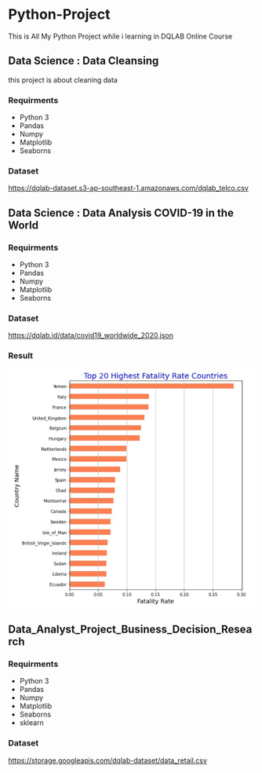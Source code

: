 # Python-Project
This is All My Python Project while i learning in DQLAB Online Course

## Data Science : Data Cleansing
this project is about cleaning data

### Requirments
* Python 3
* Pandas
* Numpy
* Matplotlib
* Seaborns

### Dataset
https://dqlab-dataset.s3-ap-southeast-1.amazonaws.com/dqlab_telco.csv

## Data Science : Data Analysis COVID-19 in the World

### Requirments
* Python 3
* Pandas
* Numpy
* Matplotlib
* Seaborns

### Dataset
https://dqlab.id/data/covid19_worldwide_2020.json

### Result
![Image of COVID-19](https://github.com/Arteewee/DQLAB-Python-Project/blob/main/1.jpg)

## Data_Analyst_Project_Business_Decision_Research

### Requirments
* Python 3
* Pandas
* Numpy
* Matplotlib
* Seaborns
* sklearn

### Dataset
https://storage.googleapis.com/dqlab-dataset/data_retail.csv
